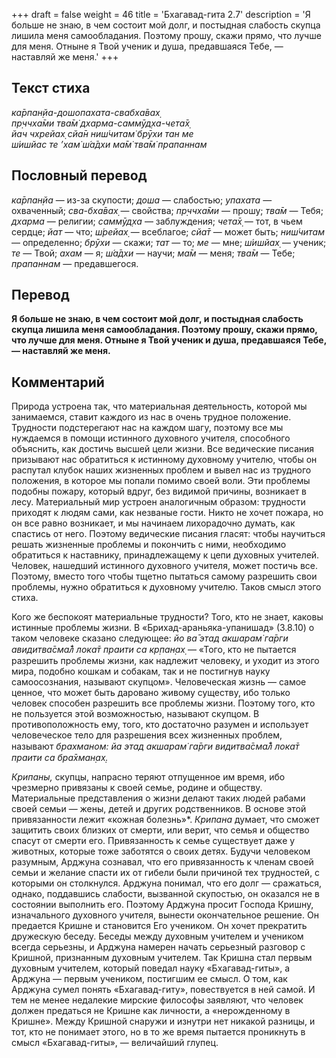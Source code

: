 +++
draft = false
weight = 46
title = 'Бхагавад-гита 2.7'
description = 'Я больше не знаю, в чем состоит мой долг, и постыдная слабость скупца лишила меня самообладания. Поэтому прошу, скажи прямо, что лучше для меня. Отныне я Твой ученик и душа, предавшаяся Тебе, — наставляй же меня.'
+++

## Текст стиха

_ка̄рпан̣йа-дошопахата-свабха̄вах̣  
пр̣ччха̄ми тва̄м̇ дхарма-саммӯд̣ха-чета̄х̣  
йач чхрейах̣ сйа̄н ниш́читам̇ брӯхи тан ме  
ш́ишйас те ’хам̇ ш́а̄дхи ма̄м̇ тва̄м̇ прапаннам_

## Пословный перевод

_ка̄рпан̣йа_ — из-за скупости; _доша_ — слабостью; _упахата_ — охваченный; _сва_\-_бха̄вах̣_ — свойства; _пр̣ччха̄ми_ — прошу; _тва̄м_ — Тебя; _дхарма_ — религии; _саммӯд̣ха_ — заблуждения; _чета̄х̣_ — тот, в чьем сердце; _йат_ — что; _ш́рейах̣_ — всеблагое; _сйа̄т_ — может быть; _ниш́читам_ — определенно; _брӯхи_ — скажи; _тат_ — то; _ме_ — мне; _ш́ишйах̣_ — ученик; _те_ — Твой; _ахам_ — я; _ш́а̄дхи_ — научи; _ма̄м_ — меня; _тва̄м_ — Тебе; _прапаннам_ — предавшегося.

## Перевод

**Я больше не знаю, в чем состоит мой долг, и постыдная слабость скупца лишила меня самообладания. Поэтому прошу, скажи прямо, что лучше для меня. Отныне я Твой ученик и душа, предавшаяся Тебе, — наставляй же меня.**

## Комментарий

Природа устроена так, что материальная деятельность, которой мы занимаемся, ставит каждого из нас в очень трудное положение. Трудности подстерегают нас на каждом шагу, поэтому все мы нуждаемся в помощи истинного духовного учителя, способного объяснить, как достичь высшей цели жизни. Все ведические писания призывают нас обратиться к истинному духовному учителю, чтобы он распутал клубок наших жизненных проблем и вывел нас из трудного положения, в которое мы попали помимо своей воли. Эти проблемы подобны пожару, который вдруг, без видимой причины, возникает в лесу. Материальный мир устроен аналогичным образом: трудности приходят к людям сами, как незваные гости. Никто не хочет пожара, но он все равно возникает, и мы начинаем лихорадочно думать, как спастись от него. Поэтому ведические писания гласят: чтобы научиться решать жизненные проблемы и покончить с ними, необходимо обратиться к наставнику, принадлежащему к цепи духовных учителей. Человек, нашедший истинного духовного учителя, может постичь все. Поэтому, вместо того чтобы тщетно пытаться самому разрешить свои проблемы, нужно обратиться к духовному учителю. Таков смысл этого стиха.

Кого же беспокоят материальные трудности? Того, кто не знает, каковы истинные проблемы жизни. В «Брихад-араньяка-упанишад» (3.8.10) о таком человеке сказано следующее: _йо ва̄ этад акшарам̇ га̄рги авидитва̄сма̄л̐ лока̄т праити са кр̣пан̣ах̣_ — «Того, кто не пытается разрешить проблемы жизни, как надлежит человеку, и уходит из этого мира, подобно кошкам и собакам, так и не постигнув науку самоосознания, называют скупцом». Человеческая жизнь — самое ценное, что может быть даровано живому существу, ибо только человек способен разрешить все проблемы жизни. Поэтому того, кто не пользуется этой возможностью, называют скупцом. В противоположность ему, того, кто достаточно разумен и использует человеческое тело для разрешения всех жизненных проблем, называют _брахманом: йа этад акшарам̇ га̄рги видитва̄сма̄л̐ лока̄т праити са бра̄хман̣ах̣._

_Крипаны,_ скупцы, напрасно теряют отпущенное им время, ибо чрезмерно привязаны к своей семье, родине и обществу. Материальные представления о жизни делают таких людей рабами своей семьи — жены, детей и других родственников. В основе этой привязанности лежит «кожная болезнь»\*. _Крипана_ думает, что сможет защитить своих близких от смерти, или верит, что семья и общество спасут от смерти его. Привязанность к семье существует даже у животных, которые тоже заботятся о своих детях. Будучи человеком разумным, Арджуна сознавал, что его привязанность к членам своей семьи и желание спасти их от гибели были причиной тех трудностей, с которыми он столкнулся. Арджуна понимал, что его долг — сражаться, однако, поддавшись слабости, вызванной скупостью, он оказался не в состоянии выполнить его. Поэтому Арджуна просит Господа Кришну, изначального духовного учителя, вынести окончательное решение. Он предается Кришне и становится Его учеником. Он хочет прекратить дружескую беседу. Беседы между духовным учителем и учеником всегда серьезны, и Арджуна намерен начать серьезный разговор с Кришной, признанным духовным учителем. Так Кришна стал первым духовным учителем, который поведал науку «Бхагавад-гиты», а Арджуна — первым учеником, постигшим ее смысл. О том, как Арджуна сумел понять «Бхагавад-гиту», повествуется в ней самой. И тем не менее недалекие мирские философы заявляют, что человек должен предаться не Кришне как личности, а «нерожденному в Кришне». Между Кришной снаружи и изнутри нет никакой разницы, и тот, кто не понимает этого, но в то же время пытается проникнуть в смысл «Бхагавад-гиты», — величайший глупец.
